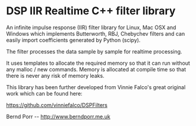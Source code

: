 # DSP IIR Realtime C++ filter library

An infinite impulse response (IIR) filter library for
Linux, Mac OSX and Windows
which implements Butterworth, RBJ, Chebychev filters
and can easily import coefficients generated by Python (scipy).

The filter processes the data sample by sample for realtime
processing.

It uses templates to allocate the required memory so that
it can run without any malloc / new commands.
Memory is allocated at compile time
so that there is never any risk of memory leaks.

This library has been further developed from Vinnie Falco's
great original work which can be found here:

https://github.com/vinniefalco/DSPFilters

Bernd Porr -- http://www.berndporr.me.uk

